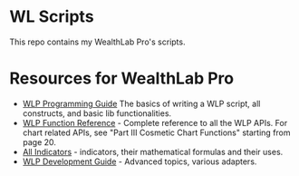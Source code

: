 # WL Scripts

This repo contains my WealthLab Pro's scripts.

# Resources for WealthLab Pro

* [WLP Programming Guide](https://www.fidelity.com/bin-public/060_www_fidelity_com/documents/WLP_Programming_Guide.pdf) The basics of writing a WLP script, all constructs, and basic lib functionalities.
* [WLP Function Reference](http://personal.fidelity.com/products/atp/content/wsFuncRef_US.pdf) - Complete reference to all the WLP APIs. For chart related APIs, see "Part III Cosmetic Chart Functions" starting from page 20.
* [All Indicators](http://www2.wealth-lab.com/WL5Wiki/AllPages.aspx?Cat=Standard%20Indicators) - indicators, their mathematical formulas and their uses.
* [WLP Development Guide](http://www2.wealth-lab.com/WL5Wiki/apiDevelopmentGuide.ashx) - Advanced topics, various adapters.

